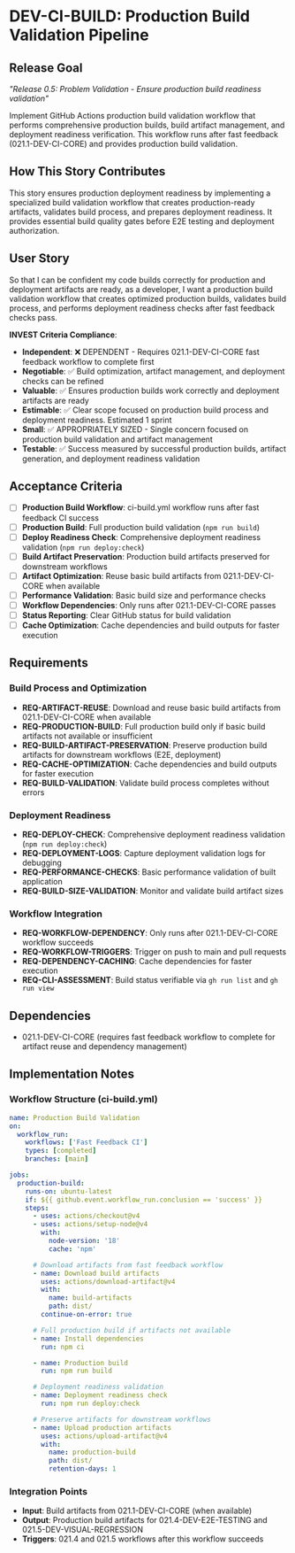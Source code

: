 # DEV-CI-BUILD: Production Build Validation Pipeline

## Release Goal

_"Release 0.5: Problem Validation - Ensure production build readiness validation"_

Implement GitHub Actions production build validation workflow that performs comprehensive production builds, build artifact management, and deployment readiness verification. This workflow runs after fast feedback (021.1-DEV-CI-CORE) and provides production build validation.

## How This Story Contributes

This story ensures production deployment readiness by implementing a specialized build validation workflow that creates production-ready artifacts, validates build process, and prepares deployment readiness. It provides essential build quality gates before E2E testing and deployment authorization.

## User Story

So that I can be confident my code builds correctly for production and deployment artifacts are ready, as a developer, I want a production build validation workflow that creates optimized production builds, validates build process, and performs deployment readiness checks after fast feedback checks pass.

**INVEST Criteria Compliance**:

- **Independent**: ❌ DEPENDENT - Requires 021.1-DEV-CI-CORE fast feedback workflow to complete first
- **Negotiable**: ✅ Build optimization, artifact management, and deployment checks can be refined
- **Valuable**: ✅ Ensures production builds work correctly and deployment artifacts are ready
- **Estimable**: ✅ Clear scope focused on production build process and deployment readiness. Estimated 1 sprint
- **Small**: ✅ APPROPRIATELY SIZED - Single concern focused on production build validation and artifact management
- **Testable**: ✅ Success measured by successful production builds, artifact generation, and deployment readiness validation

## Acceptance Criteria

- [ ] **Production Build Workflow**: ci-build.yml workflow runs after fast feedback CI success
- [ ] **Production Build**: Full production build validation (`npm run build`)
- [ ] **Deploy Readiness Check**: Comprehensive deployment readiness validation (`npm run deploy:check`)
- [ ] **Build Artifact Preservation**: Production build artifacts preserved for downstream workflows
- [ ] **Artifact Optimization**: Reuse basic build artifacts from 021.1-DEV-CI-CORE when available
- [ ] **Performance Validation**: Basic build size and performance checks
- [ ] **Workflow Dependencies**: Only runs after 021.1-DEV-CI-CORE passes
- [ ] **Status Reporting**: Clear GitHub status for build validation
- [ ] **Cache Optimization**: Cache dependencies and build outputs for faster execution

## Requirements

### Build Process and Optimization

- **REQ-ARTIFACT-REUSE**: Download and reuse basic build artifacts from 021.1-DEV-CI-CORE when available
- **REQ-PRODUCTION-BUILD**: Full production build only if basic build artifacts not available or insufficient
- **REQ-BUILD-ARTIFACT-PRESERVATION**: Preserve production build artifacts for downstream workflows (E2E, deployment)
- **REQ-CACHE-OPTIMIZATION**: Cache dependencies and build outputs for faster execution
- **REQ-BUILD-VALIDATION**: Validate build process completes without errors

### Deployment Readiness

- **REQ-DEPLOY-CHECK**: Comprehensive deployment readiness validation (`npm run deploy:check`)
- **REQ-DEPLOYMENT-LOGS**: Capture deployment validation logs for debugging
- **REQ-PERFORMANCE-CHECKS**: Basic performance validation of built application
- **REQ-BUILD-SIZE-VALIDATION**: Monitor and validate build artifact sizes

### Workflow Integration

- **REQ-WORKFLOW-DEPENDENCY**: Only runs after 021.1-DEV-CI-CORE workflow succeeds
- **REQ-WORKFLOW-TRIGGERS**: Trigger on push to main and pull requests
- **REQ-DEPENDENCY-CACHING**: Cache dependencies for faster execution
- **REQ-CLI-ASSESSMENT**: Build status verifiable via `gh run list` and `gh run view`

## Dependencies

- 021.1-DEV-CI-CORE (requires fast feedback workflow to complete for artifact reuse and dependency management)

## Implementation Notes

### Workflow Structure (ci-build.yml)

```yaml
name: Production Build Validation
on:
  workflow_run:
    workflows: ['Fast Feedback CI']
    types: [completed]
    branches: [main]

jobs:
  production-build:
    runs-on: ubuntu-latest
    if: ${{ github.event.workflow_run.conclusion == 'success' }}
    steps:
      - uses: actions/checkout@v4
      - uses: actions/setup-node@v4
        with:
          node-version: '18'
          cache: 'npm'

      # Download artifacts from fast feedback workflow
      - name: Download build artifacts
        uses: actions/download-artifact@v4
        with:
          name: build-artifacts
          path: dist/
        continue-on-error: true

      # Full production build if artifacts not available
      - name: Install dependencies
        run: npm ci

      - name: Production build
        run: npm run build

      # Deployment readiness validation
      - name: Deployment readiness check
        run: npm run deploy:check

      # Preserve artifacts for downstream workflows
      - name: Upload production artifacts
        uses: actions/upload-artifact@v4
        with:
          name: production-build
          path: dist/
          retention-days: 1
```

### Integration Points

- **Input**: Build artifacts from 021.1-DEV-CI-CORE (when available)
- **Output**: Production build artifacts for 021.4-DEV-E2E-TESTING and 021.5-DEV-VISUAL-REGRESSION
- **Triggers**: 021.4 and 021.5 workflows after this workflow succeeds
